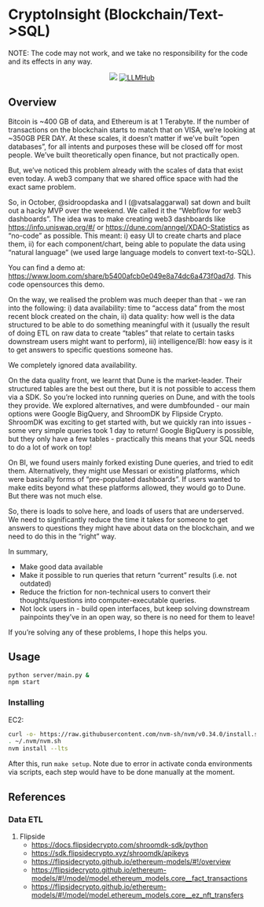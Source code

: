 # CryptoInsight (Blockchain/Text->SQL)


NOTE: The code may not work, and we take no responsibility for the code and its effects in any way. 

<p align="center">
    <a href="https://www.loom.com/share/b5400afcb0e049e8a74dc6a473f0ad7d"><img src="https://img.shields.io/badge/Loom-Demo-red"></a>
    <a href="https://www.llmhub.com/2/functions/23/share"><img src="https://img.shields.io/badge/LLMHub%20-%E2%AD%90%EF%B8%8F-brightgreen" alt="LLMHub"></a>
</p>

## Overview

Bitcoin is ~400 GB of data, and Ethereum is at 1 Terabyte. If the number of transactions on the blockchain starts to match that on VISA, we’re looking at ~350GB PER DAY. At these scales, it doesn’t matter if we’ve built “open databases”, for all intents and purposes these will be closed off for most people. We’ve built theoretically open finance, but not practically open.

But, we’ve noticed this problem already with the scales of data that exist even today. A web3 company that we shared office space with had the exact same problem.

So, in October, @sidroopdaska and I (@vatsalaggarwal) sat down and built out a hacky MVP over the weekend. We called it the “Webflow for web3 dashboards”. The idea was to make creating web3 dashboards like https://info.uniswap.org/#/ or https://dune.com/anngel/XDAO-Statistics as “no-code” as possible. This meant: i) easy UI to create charts and place them, ii) for each component/chart, being able to populate the data using “natural language” (we used large language models to convert text-to-SQL).

You can find a demo at: https://www.loom.com/share/b5400afcb0e049e8a74dc6a473f0ad7d. This code opensources this demo.

On the way, we realised the problem was much deeper than that - we ran into the following: i) data availability: time to “access data” from the most recent block created on the chain, ii) data quality: how well is the data structured to be able to do something meaningful with it (usually the result of doing ETL on raw data to create “tables” that relate to certain tasks downstream users might want to perform), iii) intelligence/BI: how easy is it to get answers to specific questions someone has.

We completely ignored data availability.

On the data quality front, we learnt that Dune is the market-leader. Their structured tables are the best out there, but it is not possible to access them via a SDK. So you’re locked into running queries on Dune, and with the tools they provide. We explored alternatives, and were dumbfounded - our main options were Google BigQuery, and ShroomDK by Flipside Crypto. ShroomDK was exciting to get started with, but we quickly ran into issues - some very simple queries took 1 day to return! Google BigQuery is possible, but they only have a few tables - practically this means that your SQL needs to do a lot of work on top!

On BI, we found users mainly forked existing Dune queries, and tried to edit them. Alternatively, they might use Messari or existing platforms, which were basically forms of “pre-populated dashboards”. If users wanted to make edits beyond what these platforms allowed, they would go to Dune. But there was not much else.

So, there is loads to solve here, and loads of users that are underserved. We need to significantly reduce the time it takes for someone to get answers to questions they might have about data on the blockchain, and we need to do this in the “right” way. 

In summary,
- Make good data available
- Make it possible to run queries that return “current” results (i.e. not outdated)
- Reduce the friction for non-technical users to convert their thoughts/questions into computer-executable queries.
- Not lock users in - build open interfaces, but keep solving downstream painpoints they’ve in an open way, so there is no need for them to leave!

If you’re solving any of these problems, I hope this helps you.
## Usage

```bash
python server/main.py &
npm start
```

### Installing

EC2:
```bash
curl -o- https://raw.githubusercontent.com/nvm-sh/nvm/v0.34.0/install.sh | bash
. ~/.nvm/nvm.sh
nvm install --lts
```

After this, run `make setup`. Note due to error in activate conda environments via scripts, each
step would have to be done manually at the moment.


## References

### Data ETL
1. Flipside
    - https://docs.flipsidecrypto.com/shroomdk-sdk/python
    - https://sdk.flipsidecrypto.xyz/shroomdk/apikeys
    - https://flipsidecrypto.github.io/ethereum-models/#!/overview
    - https://flipsidecrypto.github.io/ethereum-models/#!/model/model.ethereum_models.core__fact_transactions
    - https://flipsidecrypto.github.io/ethereum-models/#!/model/model.ethereum_models.core__ez_nft_transfers
